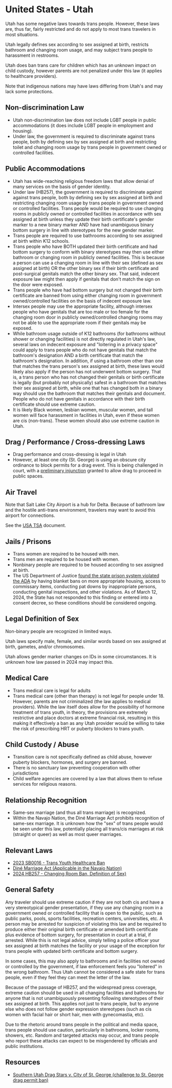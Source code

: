 # United States - Utah

Utah has some negative laws towards trans people. However,
these laws are, thus far, fairly restricted and do not apply to most
trans travelers in most situations.

Utah legally defines sex according to sex assigned at birth, restricts
bathroom and changing room usage, and may subject trans
people to harassment in restrooms.

Utah does ban trans care for children which has an unknown impact on
child custody, however parents are not penalized under this law (it
applies to healthcare providers).

Note that indigenous nations may have laws differing from Utah's
and may lack some protections.

## Non-discrimination Law

 * Utah non-discrimination law does not include LGBT people in public
   accommodations (it does include LGBT people in employment and
   housing).
 * Under law, the government is required to discriminate against
   trans people, both by defining sex by sex assigned at birth and
   restricting toilet and changing room usage by trans people in
   government owned or controlled facilities.

## Public Accommodations

 * Utah has wide-reaching religious freedom laws that allow denial of
   many services on the basis of gender identity.
 * Under law (HB257), the government is required to discriminate against
   against trans people, both by defining sex by sex assigned at birth
   and restricting changing room usage by trans people in government
   owned or controlled facilities.  Trans people would be required to
   use changing rooms in publicly owned or controlled facilities in
   accordance with sex assigned at birth unless they update their birth
   certificate's gender marker to a new binary marker AND have had
   unambiguous binary bottom surgery in line with stereotypes for the
   new gender marker.
 * Trans people are required to use bathrooms according to sex assigned
   at birth within K12 schools.
 * Trans people who have BOTH updated their birth certificate and had
   bottom surgery to conform with binary stereotypes may then use either
   bathroom or changing room in publicly owned facilities.  This is
   because a person can use a changing room in line with their sex
   (defined as sex assigned at birth) OR the other binary sex if their
   birth certificate and post-surgical genitals match the other binary
   sex.  That said, indecent exposure law might then apply if genitals
   that don't match the sign on the door were exposed.
 * Trans people who have had bottom surgery but not changed their birth
   certificate are banned from using either changing room in government
   owned/controlled facilities on the basis of indecent exposure law.
 * Intersex people may use the appropriate facility, although intersex
   people who have genitals that are too male or too female for the
   changing room door in publicly owned/controlled changing rooms may
   not be able to use the appropriate room if their genitals may be exposed.
 * While bathroom usage outside of K12 bathrooms (for bathrooms without
   shower or changing facilities) is not directly regulated in Utah's
   law, several laws on indecent exposure and "loitering in a privacy
   space" could apply to trans people who do not have genitals that
   match the bathroom's designation AND a birth certificate that match
   the bathroom's designation. In addition, if using a bathroom other
   than one that matches the trans person's sex assigned at birth, these
   laws would likely also apply if the person has not underwent bottom
   surgery.  That is, a trans person who has not changed their genitals
   or birth certificate is legally (but probably not physically) safest
   in a bathroom that matches their sex assigned at birth, while one
   that has changed both in a binary way should use the bathroom that
   matches their genitals and document. People who do not have genitals
   in accordance with their birth certificate should use extreme
   caution.
 * It is likely Black women, lesbian women, muscular women, and tall
   women will face harassment in facilities in Utah, even if these women
   are cis (non-trans).  These women should also use extreme caution in
   Utah.

## Drag / Performance / Cross-dressing Laws

 * Drag performance and cross-dressing is legal in Utah
 * However, at least one city (St. George) is using an obscure city
   ordinance to block permits for a drag event. This is being challenged
   in court, with a [preliminary
   injunction](https://storage.courtlistener.com/recap/gov.uscourts.utd.139943/gov.uscourts.utd.139943.63.0.pdf)
   granted to allow drag to proceed in public spaces.

## Air Travel

Note that Salt Lake City Airport is a hub for Delta.  Because of
bathroom law and the hostile anti-trans environment, travelers may want to 
avoid this airport for connections.

See the [USA TSA](notes/tsa.md) document.

## Jails / Prisons

 * Trans women are required to be housed with men.
 * Trans men are required to be housed with women.
 * Nonbinary people are required to be housed according to sex
   assigned at birth.
 * The US Department of Justice [found the state prison system violated
   the
   ADA](https://www.justice.gov/d9/2024-03/letter_of_findings-utah_department_of_corrections.pdf)
   by having blanket bans on more appropriate housing, access to
   commissary items, conducting pat downs by inappropriate persons,
   conducting genital inspections, and other violations.  As of March
   12, 2024, the State has not responded to this finding or entered into
   a consent decree, so these conditions should be considered ongoing.

## Legal Definition of Sex

Non-binary people are recognized in limited ways.

Utah laws specify male, female, and similar words based on sex assigned
at birth, gametes, and/or chromosomes.

Utah allows gender marker changes on IDs in some circumstances.  It is
unknown how law passed in 2024 may impact this.

## Medical Care

 * Trans medical care is legal for adults
 * Trans medical care (other than therapy) is not legal for people under 18.
   However, parents are not criminalized (the law applies to medical
   providers). While the law itself does allow for the possibility of
   hormone treatment of trans youth, in theory, the provisions are
   extremely restrictive and place doctors at extreme financial risk,
   resulting in this making it effectively a ban as any Utah provider would be
   willing to take the risk of prescribing HRT or puberty blockers to
   trans youth.

## Child Custody / Abuse

 * Transition care is not specifically defined as child abuse, however
   puberty blockers, hormones, and surgery are banned.
 * There is no sanctuary law preventing cooperation with other
   jurisdictions
 * Child welfare agencies are covered by a law that allows them to
   refuse services for religious reasons.
 
## Relationship Recognition

 * Same-sex marriage (and thus all trans marriage) is recognized.
 * Within the Navajo Nation, the Diné Marriage Act prohibits recognition
   of same-sex marriage. It is unknown how the "sex" of trans people
   would be seen under this law, potentially placing all trans/cis
   marriages at risk (straight or queer) as well as most queer
   marriages.

## Relevant Laws

 * [2023 SB0016 - Trans Youth Healthcare Ban](https://legiscan.com/UT/text/SB0016/id/2668336)
 * [Diné Marriage Act (Applicable in the Navajo Nation)](https://courts.navajo-nsn.gov/Resolutions/29-05%20Marriage%20Act.pdf)
 * [2024 HB257 - Changing Room Ban, Definition of Sex)](https://le.utah.gov/~2024/bills/static/HB0257.html)

## General Safety

Any traveler should use extreme caution if they are not both cis and
have a very stereotypical gender presentation, if they use
any changing room in a government owned or controlled facility that is
open to the public, such as public parks, pools, sports facilities,
recreation centers, universities, etc.  A person may be arrested for
suspicion of violating this law and be required to produce either their
original birth certificate or amended birth certificate plus evidence of
bottom surgery, for presentation in court at a trial, if arrested.
While this is not legal advice, simply telling a police officer your sex
assigned at birth matches the facility or your usage of the exception
for trans people with updated birth certificate and bottom surgery.

In some cases, this may also apply to bathrooms and in facilities not
owned or controlled by the government, if law enforcement feels you
"loitered" in the wrong bathroom.  Thus Utah cannot be considered a safe
state for trans people, even if they feel they can meet the letter of
the law.

Because of the passage of HB257, and the widespread press coverage, extreme
caution should be used in all changing facilities and bathrooms for anyone
that is not unambiguously presenting following stereotypes of their sex
assigned at birth. This applies not just to trans people, but to anyone
else who does not follow gender expression stereotypes (such as cis
women with facial hair or short hair, men with gynecomastia, etc).

Due to the rhetoric around trans people in the political and media
space, trans people should use caution, particularly in bathrooms,
locker rooms, showers, etc.  Random and targeted attacks may occur, and
trans people who report these attacks can expect to be misgendered by
officials and public institutions.

## Resources

 * [Southern Utah Drag Stars v. City of St. George (challenge to St.  George drag permit ban)](https://www.acluutah.org/en/cases/southern-utah-drag-stars-v-city-st-george)

